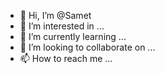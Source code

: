 - 👋 Hi, I’m @Samet
- 👀 I’m interested in ...
- 🌱 I’m currently learning ...
- 💞️ I’m looking to collaborate on ...
- 📫 How to reach me ...

<!---
skondurol/skondurol is a ✨ special ✨ repository because its `README.md` (this file) appears on your GitHub profile.
You can click the Preview link to take a look at your changes.
--->
